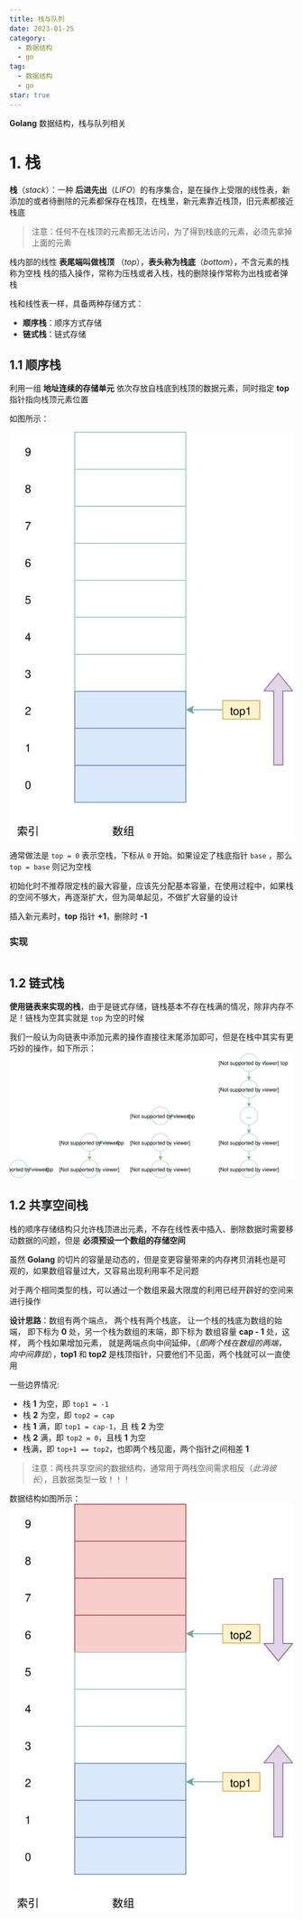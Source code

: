 ```yaml
---
title: 栈与队列
date: 2023-01-25
category:
  - 数据结构
  - go
tag:
  - 数据结构
  - go
star: true
---
```


**Golang** 数据结构，栈与队列相关



<!-- more -->

# 1. 栈 

**栈**（*stack*）：一种 **后进先出**（*LIFO*）的有序集合，是在操作上受限的线性表，新添加的或者待删除的元素都保存在栈顶，在栈里，新元素靠近栈顶，旧元素都接近栈底

> 注意：任何不在栈顶的元素都无法访问，为了得到栈底的元素，必须先拿掉上面的元素

栈内部的线性 **表尾端叫做栈顶** （*top*），**表头称为栈底**（*bottom*），不含元素的栈称为空栈
栈的插入操作，常称为压栈或者入栈，栈的删除操作常称为出栈或者弹栈

栈和线性表一样，具备两种存储方式：

- **顺序栈**：顺序方式存储
- **链式栈**：链式存储

## 1.1 顺序栈 

利用一组 **地址连续的存储单元** 依次存放自栈底到栈顶的数据元素，同时指定 **top** 指针指向栈顶元素位置  

如图所示： 

<img src="./img/顺序栈.svg">

通常做法是 `top = 0` 表示空栈，下标从 `0` 开始。如果设定了栈底指针 `base` ，那么 `top = base` 则记为空栈

初始化时不推荐限定栈的最大容量，应该先分配基本容量，在使用过程中，如果栈的空间不够大，再逐渐扩大，但为简单起见，不做扩大容量的设计

插入新元素时，**top** 指针 **+1**，删除时 **-1**

### 实现

```go

```



## 1.2 链式栈

**使用链表来实现的栈**，由于是链式存储，链栈基本不存在栈满的情况，除非内存不足！链栈为空其实就是 `top` 为空的时候

我们一般认为向链表中添加元素的操作直接往末尾添加即可，但是在栈中其实有更巧妙的操作，如下所示：  
<img src="./img/链式栈.svg">


## 1.2 共享空间栈

栈的顺序存储结构只允许栈顶进出元素，不存在线性表中插入、删除数据时需要移动数据的问题，但是 **必须预设一个数组的存储空间**

虽然 **Golang** 的切片的容量是动态的，但是变更容量带来的内存拷贝消耗也是可观的，如果数组容量过大，又容易出现利用率不足问题   

对于两个相同类型的栈，可以通过一个数组来最大限度的利用已经开辟好的空间来进行操作

**设计思路**：数组有两个端点， 两个栈有两个栈底， 让一个栈的栈底为数组的始端， 即下标为 **0** 处，另一个栈为数组的末端，即下标为 数组容量 **cap - 1** 处，这样， 两个栈如果增加元素， 就是两端点向中间延伸，（*即两个栈在数组的两端，向中间靠拢*），**top1** 和 **top2** 是栈顶指针，只要他们不见面，两个栈就可以一直使用

一些边界情况:

- 栈 **1** 为空，即 `top1 = -1`
- 栈 **2** 为空，即 `top2 = cap`
- 栈 **1** 满，即 `top1 = cap-1`，且 栈 **2** 为空
- 栈 **2** 满，即 `top2 = 0`，且栈 **1** 为空
- 栈满，即 `top+1 == top2`，也即两个栈见面，两个指针之间相差 **1**

> 注意：两栈共享空间的数据结构，通常用于两栈空间需求相反（*此消彼长*），且数据类型一致！！！   

数据结构如图所示： 
<img src="./img/共享空间栈.svg">